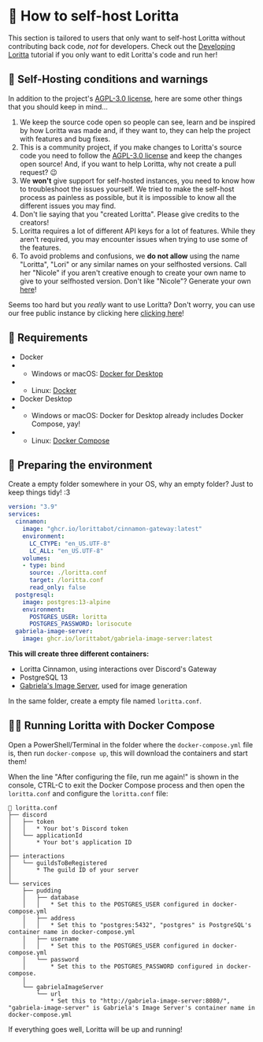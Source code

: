 # 🚀 How to self-host Loritta

This section is tailored to users that only want to self-host Loritta without contributing back code, *not* for developers. Check out the [Developing Loritta](DEVELOPERS.md) tutorial if you only want to edit Loritta's code and run her!

## 📜 Self-Hosting conditions and warnings

In addition to the project's [AGPL-3.0 license](../LICENSE), here are some other things that you should keep in mind...

1. We keep the source code open so people can see, learn and be inspired by how Loritta was made and, if they want to, they can help the project with features and bug fixes.
2. This is a community project, if you make changes to Loritta's source code you need to follow the [AGPL-3.0 license](../LICENSE) and keep the changes open source! And, if you want to help Loritta, why not create a pull request? 😉
3. We **won't** give support for self-hosted instances, you need to know how to troubleshoot the issues yourself. We tried to make the self-host process as painless as possible, but it is impossible to know all the different issues you may find.
4. Don't lie saying that you "created Loritta". Please give credits to the creators!
5. Loritta requires a lot of different API keys for a lot of features. While they aren't required, you may encounter issues when trying to use some of the features.
6. To avoid problems and confusions, we **do not allow** using the name "Loritta", "Lori" or any similar names on your selfhosted versions. Call her "Nicole" if you aren't creative enough to create your own name to give to your selfhosted version. Don't like "Nicole"? Generate your own [here](https://www.behindthename.com/random/)!

Seems too hard but you *really* want to use Loritta? Don't worry, you can use our free public instance by clicking here [clicking here](https://l.lori.fun/add-lori)!

## 👷 Requirements

* Docker
* * Windows or macOS: [Docker for Desktop](https://docs.docker.com/desktop/)
* * Linux: [Docker](https://docs.docker.com/engine/install/)
* Docker Desktop
* * Windows or macOS: Docker for Desktop already includes Docker Compose, yay!
* * Linux: [Docker Compose](https://docs.docker.com/compose/install/)

## 🧹 Preparing the environment
Create a empty folder somewhere in your OS, why an empty folder? Just to keep things tidy! :3

```yml
version: "3.9"
services:
  cinnamon:
    image: "ghcr.io/lorittabot/cinnamon-gateway:latest"
    environment:
      LC_CTYPE: "en_US.UTF-8"
      LC_ALL: "en_US.UTF-8"
    volumes:
    - type: bind
      source: ./loritta.conf
      target: /loritta.conf
      read_only: false
  postgresql:
    image: postgres:13-alpine
    environment:
      POSTGRES_USER: loritta
      POSTGRES_PASSWORD: lorisocute
  gabriela-image-server:
    image: ghcr.io/lorittabot/gabriela-image-server:latest
```

**This will create three different containers:**
* Loritta Cinnamon, using interactions over Discord's Gateway
* PostgreSQL 13
* [Gabriela's Image Server](https://github.com/LorittaBot/GabrielaImageServer), used for image generation

In the same folder, create a empty file named `loritta.conf`.

## 🏃‍♂️ Running Loritta with Docker Compose

Open a PowerShell/Terminal in the folder where the `docker-compose.yml` file is, then run `docker-compose up`, this will download the containers and start them!

When the line "After configuring the file, run me again!" is shown in the console, CTRL-C to exit the Docker Compose process and then open the `loritta.conf` and configure the `loritta.conf` file:

```ascii
📄 loritta.conf
├── discord
│   ├── token
│   │   * Your bot's Discord token
│   └── applicationId
│       * Your bot's application ID
│
├── interactions
│   └── guildsToBeRegistered
│       * The guild ID of your server
│
└── services
    ├── pudding
    │   ├── database
    │   │   * Set this to the POSTGRES_USER configured in docker-compose.yml
    │   ├── address
    │   │   * Set this to "postgres:5432", "postgres" is PostgreSQL's container name in docker-compose.yml
    │   ├── username
    │   │   * Set this to the POSTGRES_USER configured in docker-compose.yml
    │   └── password
    │       * Set this to the POSTGRES_PASSWORD configured in docker-compose.
    │
    └── gabrielaImageServer
        └── url
            * Set this to "http://gabriela-image-server:8080/", "gabriela-image-server" is Gabriela's Image Server's container name in docker-compose.yml
```

If everything goes well, Loritta will be up and running!